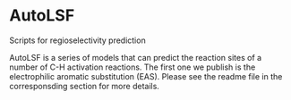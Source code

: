 # AutoLSF
Scripts for regioselectivity prediction


AutoLSF is a series of models that can predict the reaction sites of a number of C-H activation reactions. The first one we publish is the electrophilic aromatic substitution (EAS). Please see the readme file in the corresponsding section for more details.
